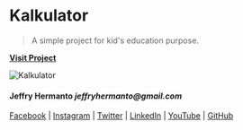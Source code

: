 # Kalkulator

> A simple project for kid's education purpose.

**[Visit Project](https://jeffryhermanto.github.io/Kalkulator/)**

![Kalkulator](http://jhproject.id/images/portfolio/Kalkulator.png)

#### Jeffry Hermanto _jeffryhermanto@gmail.com_

[Facebook](https://www.facebook.com/jeffryhermanto) |
[Instagram](https://www.instagram.com/jeffryhermanto) |
[Twitter](https://www.twitter.com/jeffryhermanto) |
[LinkedIn](https://www.linkedin.com/in/jeffryhermanto) |
[YouTube](https://www.youtube.com/jeffryhermanto) |
[GitHub](https://github.com/jeffryhermanto)
